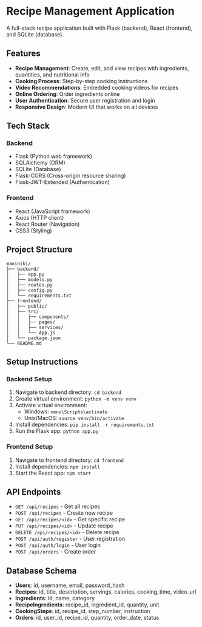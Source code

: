 # Recipe Management Application

A full-stack recipe application built with Flask (backend), React (frontend), and SQLite (database).

## Features

- **Recipe Management**: Create, edit, and view recipes with ingredients, quantities, and nutritional info
- **Cooking Process**: Step-by-step cooking instructions
- **Video Recommendations**: Embedded cooking videos for recipes
- **Online Ordering**: Order ingredients online
- **User Authentication**: Secure user registration and login
- **Responsive Design**: Modern UI that works on all devices

## Tech Stack

### Backend
- Flask (Python web framework)
- SQLAlchemy (ORM)
- SQLite (Database)
- Flask-CORS (Cross-origin resource sharing)
- Flask-JWT-Extended (Authentication)

### Frontend
- React (JavaScript framework)
- Axios (HTTP client)
- React Router (Navigation)
- CSS3 (Styling)

## Project Structure

```
maniniki/
├── backend/
│   ├── app.py
│   ├── models.py
│   ├── routes.py
│   ├── config.py
│   └── requirements.txt
├── frontend/
│   ├── public/
│   ├── src/
│   │   ├── components/
│   │   ├── pages/
│   │   ├── services/
│   │   └── App.js
│   └── package.json
└── README.md
```

## Setup Instructions

### Backend Setup
1. Navigate to backend directory: `cd backend`
2. Create virtual environment: `python -m venv venv`
3. Activate virtual environment:
   - Windows: `venv\Scripts\activate`
   - Unix/MacOS: `source venv/bin/activate`
4. Install dependencies: `pip install -r requirements.txt`
5. Run the Flask app: `python app.py`

### Frontend Setup
1. Navigate to frontend directory: `cd frontend`
2. Install dependencies: `npm install`
3. Start the React app: `npm start`

## API Endpoints

- `GET /api/recipes` - Get all recipes
- `POST /api/recipes` - Create new recipe
- `GET /api/recipes/<id>` - Get specific recipe
- `PUT /api/recipes/<id>` - Update recipe
- `DELETE /api/recipes/<id>` - Delete recipe
- `POST /api/auth/register` - User registration
- `POST /api/auth/login` - User login
- `POST /api/orders` - Create order

## Database Schema

- **Users**: id, username, email, password_hash
- **Recipes**: id, title, description, servings, calories, cooking_time, video_url
- **Ingredients**: id, name, category
- **RecipeIngredients**: recipe_id, ingredient_id, quantity, unit
- **CookingSteps**: id, recipe_id, step_number, instruction
- **Orders**: id, user_id, recipe_id, quantity, order_date, status